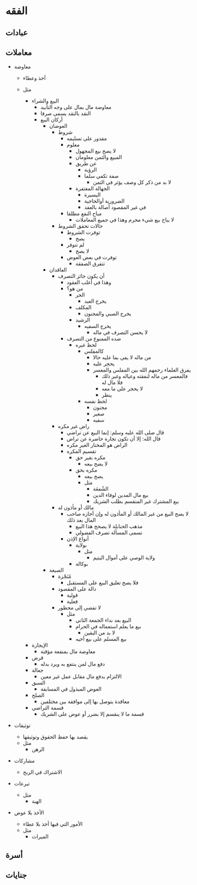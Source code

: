 # الفقه

## عبادات

## معاملات

- معاوضة

  - أخذ وعطاء
  - مثل

    - البيع والشراء
      - معاوضة مال بمال على وجه التأبيد
      - النقد بالنقد يسمى صرفا
      - أركان البيع
        - العوضان
          - شروط
            - مقدور على تسليمه
            - معلوم
              - لا يصح بيع المجهول
              - المبيع والثمن معلومان
              - عن طريق
                - الرؤية
                - صفة تكفي سلما
                  - لا بد من ذكر كل وصف يؤثر في الثمن
              - الجهالة المغتفرة
                - اليسيرة
                - الضرورية أوالحاجية
                - في غير المقصود أصالة بالعقد
            - مباح النفع مطلقا
              - لا يباح بيع شيء محرم وهذا في جميع المعاملات
          - حالات تحقق الشروط
            - توفرت الشروط
              - يصح
            - لم تتوفر
              - لا يصح
            - توفرت في بعض العوض
              - تتفرق الصفقة
        - العاقدان
          - أن يكون جائز التصرف
            - وهذا في أغلب العقود
            - من هو؟
              - الحر
                - يخرج العبد
              - المكلف
                - يخرج الصبي والمجنون
              - الرشيد
                - يخرج السفيه
                  - لا يحسن التصرف في ماله
            - ضده الممنوع من التصرف
              - لحظ غيره
                - كالمفلس
                  - من ماله لا يفي بما عليه حالا
                  - يحجر عليه
                  - يفرق العلماء رحمهم الله بين المفلس والمعسر
                    - فالمعسر من ماله لنفقته وعياله وغير ذلك فلا مال له
                    - لا يحجر على ما معه
                    - ينظر
                - لحظ نفسه
                  - مجنون
                  - صغير
                  - سفيه
          - راض غير مكره
            - قال صلى الله عليه وسلم: إنما البيع عن تراضي
            - قال الله: إلا أن تكون تجارة حاضرة عن تراض
            - الراض هو المختار الغير مكره
            - تقسيم المكره
              - مكره بغير حق
                - لا يصح بيعه
              - مكره بحق
                - يصح بيعه
                - مثل
                  - الشُفعَة
                  - بيع مال المدين لوفاء الدين
                  - بيع المشترك غير المنقسم بطلب الشريك
          - مالك أو مأذون له
            - لا يصح البيع من غير المالك أو المأذون له وإن أجازه صاحب المال بعد ذلك
              - مذهب الحنابلة لا يصحح هذا البيع
              - تسمى المسألة تصرف الفضولي
            - أنواع الإذن
              - بولاية
                - مثل
                  - ولاية الوصي على أموال اليتيم
              - بوكالة
        - الصيغة
          - مُنَجّزة
            - فلا يصح تعليق البيع على المستقبل
          - دالة على المقصود
            - قولية
            - فعلية
          - لا تفضي إلى محظور
            - مثل
              - البيع بعد نداء الجمعة الثاني
              - بيع ما يعلم استعماله في الحرام
                - لا بد من اليقين
              - بيع المسلم على بيع أخيه
    - الإيجارة
      - معاوضة مال بمنفعة مؤقتة
    - قرض
      - دفع مال لمن ينتفع به ويرد بدله
    - جعالة
      - الالتزام بدفع مال مقابل عمل غير معين
    - السبق
      - العوض المبذول في المسابقة
    - الصلح
      - معاقدة يتوصل بها إلى موافقة بين مختلفين
    - قسمة التراضي
      - قسمة ما لا ينقسم إلا بضرر أو عوض على الشريك

- توثيقات
  - يقصد بها حفظ الحقوق وتوثيقها
  - مثل
    - الرهن
- مشاركات
  - الاشتراك في الربح
- تبرعات
  - مثل
    - الهبة
- الأخذ بلا عوض
  - الأمور التي فيها أخذ بلا عطاء
  - مثل
    - الميراث

## أسرة

## جنايات
